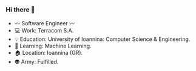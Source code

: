 ### Hi there 👋

 - :wavy_dash: Software Engineer :wavy_dash:
 - :computer: Work: Terracom S.A.
 - :bulb: Education: University of Ioannina: Computer Science & Engineering.
 - :dart: Learning: Machine Learning.
 - :house: Location: Ioannina (GR).
 - :alien: Army: Fulfilled.
<!--
**SiozosThomas/SiozosThomas** is a ✨ _special_ ✨ repository because its `README.md` (this file) appears on your GitHub profile.

Here are some ideas to get you started:

- 🔭 I’m currently working on ...
- 🌱 I’m currently learning ...
- 👯 I’m looking to collaborate on ...
- 🤔 I’m looking for help with ...
- 💬 Ask me about ...
- 📫 How to reach me: ...
- 😄 Pronouns: ...
- ⚡ Fun fact: ...
-->
